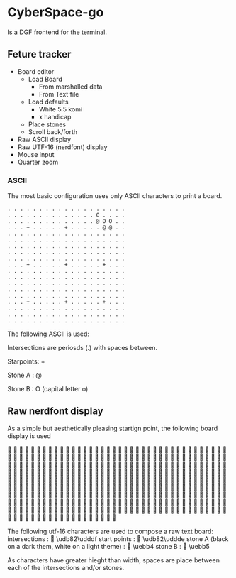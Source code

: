# CyberSpace-go

Is a DGF frontend for the terminal.


## Feture tracker


* Board editor
    * Load Board
        * From marshalled data
        * From Text file
    * Load defaults
      * White 5.5 komi
      * x handicap
    * Place stones
    * Scroll back/forth
* Raw ASCII display
* Raw UTF-16 (nerdfont) display
* Mouse input
* Quarter zoom


### ASCII

The most basic configuration uses only ASCII characters to print a board.
```
. . . . . . . . . . . . . . . . . . . 
. . . . . . . . . . . . . . O . . . . 
. . . . . . . . . . . . . . @ O O . . 
. . . + . . . . . + . . . . . @ @ . . 
. . . . . . . . . . . . . . . . . . . 
. . . . . . . . . . . . . . . . . . . 
. . . . . . . . . . . . . . . . . . . 
. . . . . . . . . . . . . . . . . . . 
. . . . . . . . . . . . . . . . . . . 
. . . + . . . . . + . . . . . + . . . 
. . . . . . . . . . . . . . . . . . . 
. . . . . . . . . . . . . . . . . . . 
. . . . . . . . . . . . . . . . . . . 
. . . . . . . . . . . . . . . . . . . 
. . . . . . . . . . . . . . . . . . . 
. . . + . . . . . + . . . . . + . . . 
. . . . . . . . . . . . . . . . . . . 
. . . . . . . . . . . . . . . . . . . 
. . . . . . . . . . . . . . . . . . . 
```
The following ASCII is used:

Intersections are periosds (.) with spaces between.

Starpoints: +

Stone A : @

Stone B : O (capital letter o)

## Raw nerdfont display
As a simple but aesthetically pleasing startign point, the following board display is used

󰧟 󰧟 󰧟 󰧟 󰧟 󰧟 󰧟 󰧟 󰧟 󰧟 󰧟 󰧟 󰧟 󰧟 󰧟 󰧟 󰧟 󰧟 󰧟
󰧟 󰧟 󰧟 󰧟 󰧟 󰧟 󰧟 󰧟 󰧟 󰧟 󰧟 󰧟 󰧟 󰧟  󰧟 󰧟 󰧟 󰧟
󰧟 󰧟 󰧟 󰧟 󰧟 󰧟 󰧟 󰧟 󰧟 󰧟 󰧟 󰧟 󰧟 󰧟    󰧟 󰧟
󰧟 󰧟 󰧟 󰧞 󰧟 󰧟 󰧟 󰧟 󰧟 󰧞 󰧟 󰧟 󰧟 󰧟 󰧟   󰧟 󰧟
󰧟 󰧟 󰧟 󰧟 󰧟 󰧟 󰧟 󰧟 󰧟 󰧟 󰧟 󰧟 󰧟 󰧟 󰧟 󰧟 󰧟 󰧟 󰧟
󰧟 󰧟 󰧟 󰧟 󰧟 󰧟 󰧟 󰧟 󰧟 󰧟 󰧟 󰧟 󰧟 󰧟 󰧟 󰧟 󰧟 󰧟 󰧟
󰧟 󰧟 󰧟 󰧟 󰧟 󰧟 󰧟 󰧟 󰧟 󰧟 󰧟 󰧟 󰧟 󰧟 󰧟 󰧟 󰧟 󰧟 󰧟
󰧟 󰧟 󰧟 󰧟 󰧟 󰧟 󰧟 󰧟 󰧟 󰧟 󰧟 󰧟 󰧟 󰧟 󰧟 󰧟 󰧟 󰧟 󰧟
󰧟 󰧟 󰧟 󰧟 󰧟 󰧟 󰧟 󰧟 󰧟 󰧟 󰧟 󰧟 󰧟 󰧟 󰧟 󰧟 󰧟 󰧟 󰧟
󰧟 󰧟 󰧟 󰧞 󰧟 󰧟 󰧟 󰧟 󰧟 󰧞 󰧟 󰧟 󰧟 󰧟 󰧟 󰧞 󰧟 󰧟 󰧟
󰧟 󰧟 󰧟 󰧟 󰧟 󰧟 󰧟 󰧟 󰧟 󰧟 󰧟 󰧟 󰧟 󰧟 󰧟 󰧟 󰧟 󰧟 󰧟
󰧟 󰧟 󰧟 󰧟 󰧟 󰧟 󰧟 󰧟 󰧟 󰧟 󰧟 󰧟 󰧟 󰧟 󰧟 󰧟 󰧟 󰧟 󰧟
󰧟 󰧟 󰧟 󰧟 󰧟 󰧟 󰧟 󰧟 󰧟 󰧟 󰧟 󰧟 󰧟 󰧟 󰧟 󰧟 󰧟 󰧟 󰧟
󰧟 󰧟 󰧟 󰧟 󰧟 󰧟 󰧟 󰧟 󰧟 󰧟 󰧟 󰧟 󰧟 󰧟 󰧟 󰧟 󰧟 󰧟 󰧟
󰧟 󰧟 󰧟 󰧟 󰧟 󰧟 󰧟 󰧟 󰧟 󰧟 󰧟 󰧟 󰧟 󰧟 󰧟 󰧟 󰧟 󰧟 󰧟
󰧟 󰧟 󰧟 󰧞 󰧟 󰧟 󰧟 󰧟 󰧟 󰧞 󰧟 󰧟 󰧟 󰧟 󰧟 󰧞 󰧟 󰧟 󰧟
󰧟 󰧟 󰧟 󰧟 󰧟 󰧟 󰧟 󰧟 󰧟 󰧟 󰧟 󰧟 󰧟 󰧟 󰧟 󰧟 󰧟 󰧟 󰧟
󰧟 󰧟 󰧟 󰧟 󰧟 󰧟 󰧟 󰧟 󰧟 󰧟 󰧟 󰧟 󰧟 󰧟 󰧟 󰧟 󰧟 󰧟 󰧟
󰧟 󰧟 󰧟 󰧟 󰧟 󰧟 󰧟 󰧟 󰧟 󰧟 󰧟 󰧟 󰧟 󰧟 󰧟 󰧟 󰧟 󰧟 󰧟

The following utf-16 characters are used to compose a raw text board:
intersections : 󰧟 \udb82\udddf
start points : 󰧞 \udb82\uddde
stone A (black on a dark them, white on a light theme) :  \uebb4
stone B :  \uebb5


As characters have greater hieght than width, spaces are place between each of the intersections and/or stones.
